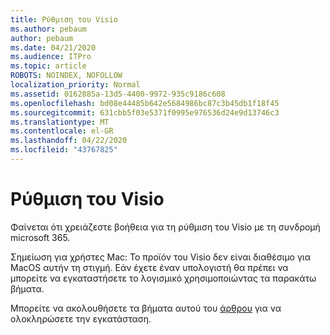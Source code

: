 ```yaml
---
title: Ρύθμιση του Visio
ms.author: pebaum
author: pebaum
ms.date: 04/21/2020
ms.audience: ITPro
ms.topic: article
ROBOTS: NOINDEX, NOFOLLOW
localization_priority: Normal
ms.assetid: 0162885a-13d5-4400-9972-935c9186c608
ms.openlocfilehash: bd08e44485b642e5684986bc87c3b45db1f18f45
ms.sourcegitcommit: 631cbb5f03e5371f0995e976536d24e9d13746c3
ms.translationtype: MT
ms.contentlocale: el-GR
ms.lasthandoff: 04/22/2020
ms.locfileid: "43767825"
---
```

# <a name="setting-up-visio"></a>Ρύθμιση του Visio

Φαίνεται ότι χρειάζεστε βοήθεια για τη ρύθμιση του Visio με τη συνδρομή microsoft 365.
  
Σημείωση για χρήστες Mac: Το προϊόν του Visio δεν είναι διαθέσιμο για MacOS αυτήν τη στιγμή. Εάν έχετε έναν υπολογιστή θα πρέπει να μπορείτε να εγκαταστήσετε το λογισμικό χρησιμοποιώντας τα παρακάτω βήματα.
  
Μπορείτε να ακολουθήσετε τα βήματα αυτού του [άρθρου](https://support.office.com/article/f98f21e3-aa02-4827-9167-ddab5b025710.aspx) για να ολοκληρώσετε την εγκατάσταση. 
  

